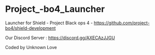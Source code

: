 # Project_-bo4_Launcher 

Launcher for Shield - Project Black ops 4 -  https://github.com/project-bo4/shield-development


Our Discord Server : https://discord.gg/AXECAzJJGU


Coded by Unknown Love

